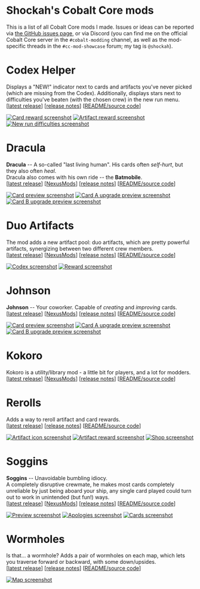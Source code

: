 # Shockah's Cobalt Core mods

This is a list of all Cobalt Core mods I made. Issues or ideas can be reported via [the GitHub issues page](https://github.com/Shockah/Cobalt-Core-Mods/issues), or via Discord (you can find me on the official Cobalt Core server in the `#cobalt-modding` channel, as well as the mod-specific threads in the `#cc-mod-showcase` forum; my tag is `@shockah`).

# Codex Helper

Displays a "NEW!" indicator next to cards and artifacts you've never picked (which are missing from the Codex). Additionally, displays stars next to difficulties you've beaten (with the chosen crew) in the new run menu.  
\[[latest release](https://github.com/Shockah/Cobalt-Core-Mods/releases/tag/release%2Fcodex-helper-1.1.2)] \[[release notes](CodexHelper/docs/release-notes.md)] \[[README/source code](CodexHelper)]

[![Card reward screenshot](CodexHelper/docs/images/card-reward-thumb.png)](CodexHelper/docs/images/card-reward.png)
[![Artifact reward screenshot](CodexHelper/docs/images/artifact-reward-thumb.png)](CodexHelper/docs/images/artifact-reward.png)
[![New run difficulties screenshot](CodexHelper/docs/images/new-run-difficulties-thumb.png)](CodexHelper/docs/images/new-run-difficulties.png)

# Dracula

**Dracula** -- A so-called "last living human". His cards often *self-hurt*, but they also often *heal*.  
Dracula also comes with his own ride -- the **Batmobile**.  
\[[latest release](https://github.com/Shockah/Cobalt-Core-Mods/releases/tag/release%2Fdracula-1.0.4)] \[[NexusMods](https://www.nexusmods.com/cobaltcore/mods/12)] \[[release notes](Dracula/docs/release-notes.md)] \[[README/source code](Dracula)]

[![Card preview screenshot](Dracula/docs/images/preview-none-thumb.png)](Dracula/docs/images/preview-none.png)
[![Card A upgrade preview screenshot](Dracula/docs/images/preview-a-thumb.png)](Dracula/docs/images/preview-a.png)
[![Card B upgrade preview screenshot](Dracula/docs/images/preview-b-thumb.png)](Dracula/docs/images/preview-b.png)

# Duo Artifacts

The mod adds a new artifact pool: duo artifacts, which are pretty powerful artifacts, synergizing between two different crew members.  
\[[latest release](https://github.com/Shockah/Cobalt-Core-Mods/releases/tag/release%2Fduo-artifacts-1.0.5)] \[[NexusMods](https://www.nexusmods.com/cobaltcore/mods/14)] \[[release notes](DuoArtifacts/docs/release-notes.md)] \[[README/source code](DuoArtifacts)]

[![Codex screenshot](DuoArtifacts/docs/images/codex-thumb.png)](DuoArtifacts/docs/images/codex.png)
[![Reward screenshot](DuoArtifacts/docs/images/reward-thumb.png)](DuoArtifacts/docs/images/reward.png)

# Johnson

**Johnson** -- Your coworker. Capable of *creating* and *improving* cards.  
\[[latest release](https://github.com/Shockah/Cobalt-Core-Mods/releases/tag/release%2Fjohnson-1.0.4)] \[[NexusMods](https://www.nexusmods.com/cobaltcore/mods/10)] \[[release notes](Johnson/docs/release-notes.md)] \[[README/source code](Johnson)]

[![Card preview screenshot](Johnson/docs/images/preview-none-thumb.png)](Johnson/docs/images/preview-none.png)
[![Card A upgrade preview screenshot](Johnson/docs/images/preview-a-thumb.png)](Johnson/docs/images/preview-a.png)
[![Card B upgrade preview screenshot](Johnson/docs/images/preview-b-thumb.png)](Johnson/docs/images/preview-b.png)

# Kokoro

Kokoro is a utility/library mod - a little bit for players, and a lot for modders.  
\[[latest release](https://github.com/Shockah/Cobalt-Core-Mods/releases/tag/release%2Fkokoro-1.5.0)] \[[NexusMods](https://www.nexusmods.com/cobaltcore/mods/4)] \[[release notes](Kokoro/docs/release-notes.md)] \[[README/source code](Kokoro)]

# Rerolls

Adds a way to reroll artifact and card rewards.  
\[[latest release](https://github.com/Shockah/Cobalt-Core-Mods/releases/tag/release%2Frerolls-1.0.3)] \[[release notes](Rerolls/docs/release-notes.md)] \[[README/source code](Rerolls)]

[![Artifact icon screenshot](Rerolls/docs/images/artifact-thumb.png)](Rerolls/docs/images/artifact.png)
[![Artifact reward screenshot](Rerolls/docs/images/artifact-reward-thumb.png)](Rerolls/docs/images/artifact-reward.png)
[![Shop screenshot](Rerolls/docs/images/shop-thumb.png)](Rerolls/docs/images/shop.png)

# Soggins

**Soggins** -- Unavoidable bumbling idiocy.  
A completely disruptive crewmate, he makes most cards completely unreliable by just being aboard your ship, any single card played could turn out to work in unintended (but fun!) ways.  
\[[latest release](https://github.com/Shockah/Cobalt-Core-Mods/releases/tag/release%2Fsoggins-1.3.2)] \[[NexusMods](https://www.nexusmods.com/cobaltcore/mods/5)] \[[release notes](Soggins/docs/release-notes.md)] \[[README/source code](Soggins)]

[![Preview screenshot](Soggins/docs/images/preview-thumb.gif)](Soggins/docs/images/preview.gif)
[![Apologies screenshot](Soggins/docs/images/apologies-thumb.png)](Soggins/docs/images/apologies.png)
[![Cards screenshot](Soggins/docs/images/cards-thumb.png)](Soggins/docs/images/cards.png)

# Wormholes

Is that... a wormhole? Adds a pair of wormholes on each map, which lets you traverse forward or backward, with some down/upsides.  
\[[latest release](https://github.com/Shockah/Cobalt-Core-Mods/releases/tag/release%2Fwormholes-1.0.0)] \[[release notes](Wormholes/docs/release-notes.md)] \[[README/source code](Wormholes)]

[![Map screenshot](Wormholes/docs/images/map-thumb.png)](Wormholes/docs/images/map.png)